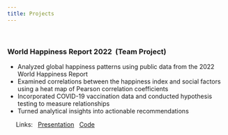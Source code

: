 ```yaml
---
title: Projects
---
```


<br>

### <strong>World Happiness Report 2022</strong>&nbsp;&nbsp;(Team Project)

- Analyzed global happiness patterns using public data from the 2022 World Happiness Report
- Examined correlations between the happiness index and social factors using a heat map of Pearson correlation coefficients
- Incorporated COVID-19 vaccination data and conducted hypothesis testing to measure relationships
- Turned analytical insights into actionable recommendations

&nbsp;&nbsp;&nbsp;&nbsp;&nbsp;Links: &nbsp; [Presentation](https://docs.google.com/presentation/d/10NZDBVmwESOwts3ln3XGCizsUH5aOeNyV00O6cAe2jQ/edit?usp=sharing) &nbsp; [Code](https://github.com/pndang/World_Happiness_Report_2022.git)